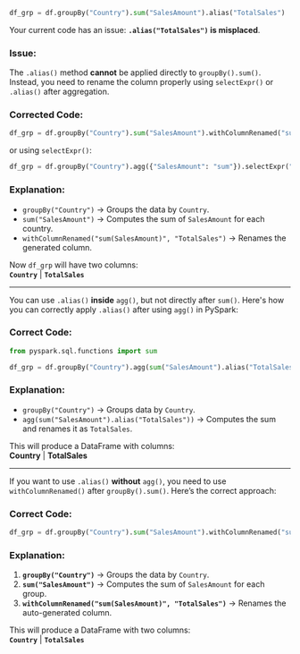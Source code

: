 ```py
df_grp = df.groupBy("Country").sum("SalesAmount").alias("TotalSales")
```
Your current code has an issue: **`.alias("TotalSales")` is misplaced**.  

### Issue:
The `.alias()` method **cannot** be applied directly to `groupBy().sum()`. Instead, you need to rename the column properly using `selectExpr()` or `.alias()` after aggregation.

### Corrected Code:
```python
df_grp = df.groupBy("Country").sum("SalesAmount").withColumnRenamed("sum(SalesAmount)", "TotalSales")
```
or using `selectExpr()`:
```python
df_grp = df.groupBy("Country").agg({"SalesAmount": "sum"}).selectExpr("Country", "sum(SalesAmount) as TotalSales")
```

### Explanation:
- `groupBy("Country")` → Groups the data by `Country`.
- `sum("SalesAmount")` → Computes the sum of `SalesAmount` for each country.
- `withColumnRenamed("sum(SalesAmount)", "TotalSales")` → Renames the generated column.

Now `df_grp` will have two columns:  
**`Country`** | **`TotalSales`**  

---
You can use `.alias()` **inside** `agg()`, but not directly after `sum()`. Here's how you can correctly apply `.alias()` after using `agg()` in PySpark:

### Correct Code:
```python
from pyspark.sql.functions import sum

df_grp = df.groupBy("Country").agg(sum("SalesAmount").alias("TotalSales"))
```

### Explanation:
- `groupBy("Country")` → Groups data by `Country`.
- `agg(sum("SalesAmount").alias("TotalSales"))` → Computes the sum and renames it as `TotalSales`.

This will produce a DataFrame with columns:  
**Country** | **TotalSales**  

---

If you want to use `.alias()` **without** `agg()`, you need to use `withColumnRenamed()` after `groupBy().sum()`. Here’s the correct approach:  

### Correct Code:
```python
df_grp = df.groupBy("Country").sum("SalesAmount").withColumnRenamed("sum(SalesAmount)", "TotalSales")
```

### Explanation:
1. **`groupBy("Country")`** → Groups the data by `Country`.
2. **`sum("SalesAmount")`** → Computes the sum of `SalesAmount` for each group.
3. **`withColumnRenamed("sum(SalesAmount)", "TotalSales")`** → Renames the auto-generated column.

This will produce a DataFrame with two columns:  
**`Country`** | **`TotalSales`**  
